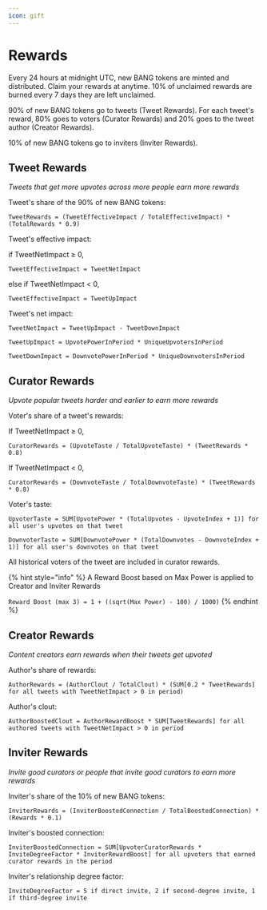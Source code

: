 ```yaml
---
icon: gift
---
```


# Rewards

Every 24 hours at midnight UTC, new BANG tokens are minted and distributed. Claim your rewards at anytime. 10% of unclaimed rewards are burned every 7 days they are left unclaimed.

90% of new BANG tokens go to tweets (Tweet Rewards). For each tweet's reward, 80% goes to voters (Curator Rewards) and 20% goes to the tweet author (Creator Rewards).

10% of new BANG tokens go to inviters (Inviter Rewards).

## Tweet Rewards

_Tweets that get more upvotes across more people earn more rewards_

Tweet's share of the 90% of new BANG tokens:

`TweetRewards = (TweetEffectiveImpact / TotalEffectiveImpact) * (TotalRewards * 0.9)`

Tweet's effective impact:

if TweetNetImpact ≥ 0,

`TweetEffectiveImpact = TweetNetImpact`

else if TweetNetImpact < 0,

`TweetEffectiveImpact = TweetUpImpact`

Tweet's net impact:

`TweetNetImpact = TweetUpImpact - TweetDownImpact`

`TweetUpImpact = UpvotePowerInPeriod * UniqueUpvotersInPeriod`

`TweetDownImpact = DownvotePowerInPeriod * UniqueDownvotersInPeriod`

## Curator Rewards

_Upvote popular tweets harder and earlier to earn more rewards_

Voter's share of a tweet's rewards:

If TweetNetImpact ≥ 0,

`CuratorRewards = (UpvoteTaste / TotalUpvoteTaste) * (TweetRewards * 0.8)`

If TweetNetImpact < 0,

`CuratorRewards = (DownvoteTaste / TotalDownvoteTaste) * (TweetRewards * 0.8)`

Voter's taste:

`UpvoterTaste = SUM[UpvotePower * (TotalUpvotes - UpvoteIndex + 1)] for all user's upvotes on that tweet`

`DownvoterTaste = SUM[DownvotePower * (TotalDownvotes - DownvoteIndex + 1)] for all user's downvotes on that tweet`

All historical voters of the tweet are included in curator rewards.



{% hint style="info" %}
A Reward Boost based on Max Power is applied to Creator and Inviter Rewards

`Reward Boost (max 3) = 1 + ((sqrt(Max Power) - 100) / 1000)`
{% endhint %}

## Creator Rewards

_Content creators earn rewards when their tweets get upvoted_

Author's share of rewards:

`AuthorRewards = (AuthorClout / TotalClout) * (SUM[0.2 * TweetRewards] for all tweets with TweetNetImpact > 0 in period)`

Author's clout:

`AuthorBoostedClout = AuthorRewardBoost * SUM[TweetRewards] for all authored tweets with TweetNetImpact > 0 in period`

## Inviter Rewards

_Invite good curators or people that invite good curators to earn more rewards_

Inviter's share of the 10% of new BANG tokens:

`InviterRewards = (InviterBoostedConnection / TotalBoostedConnection) * (Rewards * 0.1)`

Inviter's boosted connection:

`InviterBoostedConnection = SUM[UpvoterCuratorRewards * InviteDegreeFactor * InviterRewardBoost] for all upvoters that earned curator rewards in the period`

Inviter's relationship degree factor:

`InviteDegreeFactor = 5 if direct invite, 2 if second-degree invite, 1 if third-degree invite`
